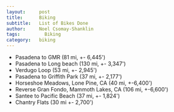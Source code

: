 ```yaml
---
layout:     post
title:      Biking
subtitle:   List of Bikes Done
author:     Noel Csomay-Shanklin
tags: 		  Biking
category:   biking
---
```

<!-- Start Writing Below in Markdown -->

* Pasadena to GMR (81 mi, +- 6,445')
* Pasadena to Long beach (130 mi, +- 3,347')
* Verdugo Loop (53 mi, +- 2,945')
* Pasadena to Griffith Park (37 mi, +- 2,177')
* Horseshoe Meadows, Lone Pine, CA (40 mi, +-6,400')
* Reverse Gran Fondo, Mammoth Lakes, CA (106 mi, +-6,600')
* Santee to Pacific Beach (37 mi, +- 1,824')
* Chantry Flats (30 mi +- 2,700')

